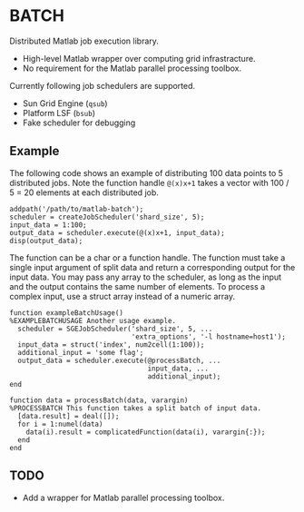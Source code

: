BATCH
=====

Distributed Matlab job execution library.

 * High-level Matlab wrapper over computing grid infrastracture.
 * No requirement for the Matlab parallel processing toolbox.

Currently following job schedulers are supported.

 * Sun Grid Engine (`qsub`)
 * Platform LSF (`bsub`)
 * Fake scheduler for debugging

Example
-------

The following code shows an example of distributing 100 data points to 5
distributed jobs. Note the function handle `@(x)x+1` takes a vector with
100 / 5 = 20 elements at each distributed job.

    addpath('/path/to/matlab-batch');
    scheduler = createJobScheduler('shard_size', 5);
    input_data = 1:100;
    output_data = scheduler.execute(@(x)x+1, input_data);
    disp(output_data);

The function can be a char or a function handle. The function must take a
single input argument of split data and return a corresponding output for
the input data.  You may pass any array to the scheduler, as long as the
input and the output contains the same number of elements. To process a
complex input, use a struct array instead of a numeric array.

    function exampleBatchUsage()
    %EXAMPLEBATCHUSAGE Another usage example.
      scheduler = SGEJobScheduler('shard_size', 5, ...
                                  'extra_options', '-l hostname=host1');
      input_data = struct('index', num2cell(1:100));
      additional_input = 'some flag';
      output_data = scheduler.execute(@processBatch, ...
                                      input_data, ...
                                      additional_input);
    end

    function data = processBatch(data, varargin)
    %PROCESSBATCH This function takes a split batch of input data.
      [data.result] = deal([]);
      for i = 1:numel(data)
        data(i).result = complicatedFunction(data(i), varargin{:});
      end
    end

TODO
----

 * Add a wrapper for Matlab parallel processing toolbox.
